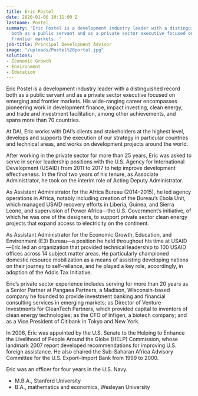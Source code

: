 ```yaml
---
title: Eric Postel
date: 2020-01-06 10:11:00 Z
lastname: Postel
summary: 'Eric Postel is a development industry leader with a distinguished record
  both as a public servant and as a private sector executive focused on emerging and
  frontier markets. '
job-title: Principal Development Advisor
image: "/uploads/Postel%20portal.jpg"
solutions:
- Economic Growth
- Environment
- Education
---
```


Eric Postel is a development industry leader with a distinguished record both as a public servant and as a private sector executive focused on emerging and frontier markets. His wide-ranging career encompasses pioneering work in development finance, impact investing, clean energy, and trade and investment facilitation, among other achievements, and spans more than 70 countries.

At DAI, Eric works with DAI’s clients and stakeholders at the highest level, develops and supports the execution of our strategy in particular countries and technical areas, and works on development projects around the world.

After working in the private sector for more than 25 years, Eric was asked to serve in senior leadership positions with the U.S. Agency for International Development (USAID) from 2011 to 2017 to help improve development effectiveness. In the final two years of his tenure, as Associate Administrator, he took on the interim role of Acting Deputy Administrator. 

As Assistant Administrator for the Africa Bureau (2014–2015), he led agency operations in Africa, notably including creation of the Bureau’s Ebola Unit, which managed USAID recovery efforts in Liberia, Guinea, and Sierra Leone, and supervision of Power Africa—the U.S. Government’s initiative, of which he was one of the designers, to support private sector clean energy projects that expand access to electricity on the continent.  

As Assistant Administrator for the Economic Growth, Education, and Environment (E3) Bureau—a position he held throughout his time at USAID—Eric led an organization that provided technical leadership to 100 USAID offices across 14 subject matter areas. He particularly championed domestic resource mobilization as a means of assisting developing nations on their journey to self-reliance, and he played a key role, accordingly, in adoption of the Addis Tax Initiative.

Eric’s private sector experience includes serving for more than 20 years as a Senior Partner at Pangaea Partners, a Madison, Wisconsin-based company he founded to provide investment banking and financial consulting services in emerging markets; as Director of Venture Investments for CleanTech Partners, which provided capital to inventors of clean energy technologies; as the CFO of Infigen, a biotech company;  and as a Vice President of Citibank in Tokyo and New York. 

In 2006, Eric was appointed by the U.S. Senate to the Helping to Enhance the Livelihood of People Around the Globe (HELP) Commission, whose landmark 2007 report developed recommendations for improving U.S. foreign assistance. He also chaired the Sub-Saharan Africa Advisory Committee for the U.S. Export–Import Bank from 1999 to 2000.

Eric was an officer for four years in the U.S. Navy.

* M.B.A., Stanford University
* B.A., mathematics and economics, Wesleyan University